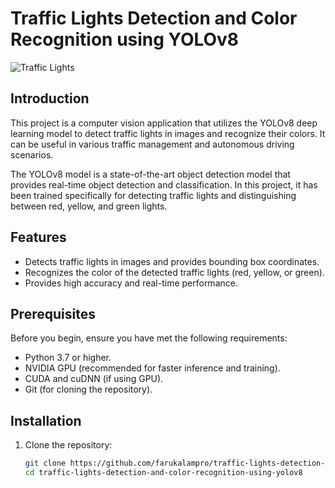 # Traffic Lights Detection and Color Recognition using YOLOv8

![Traffic Lights](traffic_lights.jpg)

## Introduction
This project is a computer vision application that utilizes the YOLOv8 deep learning model to detect traffic lights in images and recognize their colors. It can be useful in various traffic management and autonomous driving scenarios.

The YOLOv8 model is a state-of-the-art object detection model that provides real-time object detection and classification. In this project, it has been trained specifically for detecting traffic lights and distinguishing between red, yellow, and green lights.

## Features
- Detects traffic lights in images and provides bounding box coordinates.
- Recognizes the color of the detected traffic lights (red, yellow, or green).
- Provides high accuracy and real-time performance.

## Prerequisites
Before you begin, ensure you have met the following requirements:
- Python 3.7 or higher.
- NVIDIA GPU (recommended for faster inference and training).
- CUDA and cuDNN (if using GPU).
- Git (for cloning the repository).

## Installation
1. Clone the repository:

   ```bash
   git clone https://github.com/farukalampro/traffic-lights-detection-and-color-recognition-using-yolov8.git
   cd traffic-lights-detection-and-color-recognition-using-yolov8
